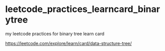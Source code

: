 # leetcode_practices_learncard_binarytree
my leetcode practices for binary tree learn card

https://leetcode.com/explore/learn/card/data-structure-tree/
